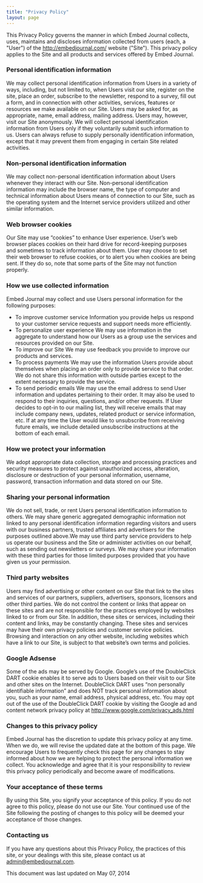 ```yaml
---
title: "Privacy Policy"
layout: page
---
```


This Privacy Policy governs the manner in which Embed Journal collects, uses, maintains and discloses information collected from users (each, a "User") of the http://embedjournal.com/ website ("Site"). This privacy policy applies to the Site and all products and services offered by Embed Journal.

### Personal identification information

We may collect personal identification information from Users in a variety of ways, including, but not limited to, when Users visit our site, register on the site, place an order, subscribe to the newsletter, respond to a survey, fill out a form, and in connection with other activities, services, features or resources we make available on our Site. Users may be asked for, as appropriate, name, email address, mailing address. Users may, however, visit our Site anonymously. We will collect personal identification information from Users only if they voluntarily submit such information to us. Users can always refuse to supply personally identification information, except that it may prevent them from engaging in certain Site related activities.

### Non-personal identification information

We may collect non-personal identification information about Users whenever they interact with our Site. Non-personal identification information may include the browser name, the type of computer and technical information about Users means of connection to our Site, such as the operating system and the Internet service providers utilized and other similar information.

### Web browser cookies

Our Site may use “cookies” to enhance User experience. User’s web browser places cookies on their hard drive for record-keeping purposes and sometimes to track information about them. User may choose to set their web browser to refuse cookies, or to alert you when cookies are being sent. If they do so, note that some parts of the Site may not function properly.

### How we use collected information

Embed Journal may collect and use Users personal information for the following purposes:
  * To improve customer service
    Information you provide helps us respond to your customer service requests and support needs more efficiently.
  * To personalize user experience
    We may use information in the aggregate to understand how our Users as a group use the services and resources provided on our Site.
  * To improve our Site
    We may use feedback you provide to improve our products and services.
  * To process payments
    We may use the information Users provide about themselves when placing an order only to provide service to that order. We do not share this information with outside parties except to the extent necessary to provide the service.
  * To send periodic emails
    We may use the email address to send User information and updates pertaining to their order. It may also be used to respond to their inquiries, questions, and/or other requests. If User decides to opt-in to our mailing list, they will receive emails that may include company news, updates, related product or service information, etc. If at any time the User would like to unsubscribe from receiving future emails, we include detailed unsubscribe instructions at the bottom of each email.

### How we protect your information

We adopt appropriate data collection, storage and processing practices and security measures to protect against unauthorized access, alteration, disclosure or destruction of your personal information, username, password, transaction information and data stored on our Site.

### Sharing your personal information

We do not sell, trade, or rent Users personal identification information to others. We may share generic aggregated demographic information not linked to any personal identification information regarding visitors and users with our business partners, trusted affiliates and advertisers for the purposes outlined above.We may use third party service providers to help us operate our business and the Site or administer activities on our behalf, such as sending out newsletters or surveys. We may share your information with these third parties for those limited purposes provided that you have given us your permission.

### Third party websites

Users may find advertising or other content on our Site that link to the sites and services of our partners, suppliers, advertisers, sponsors, licensors and other third parties. We do not control the content or links that appear on these sites and are not responsible for the practices employed by websites linked to or from our Site. In addition, these sites or services, including their content and links, may be constantly changing. These sites and services may have their own privacy policies and customer service policies. Browsing and interaction on any other website, including websites which have a link to our Site, is subject to that website’s own terms and policies.

### Google Adsense

Some of the ads may be served by Google. Google’s use of the DoubleClick DART cookie enables it to serve ads to Users based on their visit to our Site and other sites on the Internet. DoubleClick DART uses “non personally identifiable information” and does NOT track personal information about you, such as your name, email address, physical address, etc. You may opt out of the use of the DoubleClick DART cookie by visiting the Google ad and content network privacy policy at http://www.google.com/privacy_ads.html

### Changes to this privacy policy

Embed Journal has the discretion to update this privacy policy at any time. When we do, we will revise the updated date at the bottom of this page. We encourage Users to frequently check this page for any changes to stay informed about how we are helping to protect the personal information we collect. You acknowledge and agree that it is your responsibility to review this privacy policy periodically and become aware of modifications.

### Your acceptance of these terms

By using this Site, you signify your acceptance of this policy. If you do not agree to this policy, please do not use our Site. Your continued use of the Site following the posting of changes to this policy will be deemed your acceptance of those changes.

### Contacting us

If you have any questions about this Privacy Policy, the practices of this site, or your dealings with this site, please contact us at admin@embedjournal.com.

This document was last updated on May 07, 2014